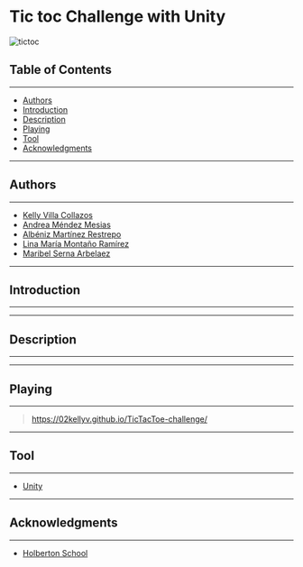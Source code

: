 # Tic toc Challenge with Unity

![tictoc](https://live.staticflickr.com/65535/49873369062_ba7a833fe9_b.jpg)

## Table of Contents

---
- [Authors](#authors)
- [Introduction](#introduction)
- [Description](#description)
- [Playing](#playing)
- [Tool](#built-with)
- [Acknowledgments](#acknowledgments)
---

## Authors
---
* [Kelly Villa Collazos](https://github.com/02KellyV)
* [Andrea Méndez Mesias](https://github.com/andreammgcol)
* [Albéniz Martínez Restrepo](https://github.com/amartinezre05)
* [Lina María Montaño Ramírez](https://github.com/calypsobronte)
* [Maribel Serna Arbelaez](https://github.com/MarySerna)
---

## Introduction
---

>
---

## Description
---
>
---

## Playing
---
> https://02kellyv.github.io/TicTacToe-challenge/
---

## Tool

---
* [Unity](https://unity.com/)
---

## Acknowledgments

---

* [Holberton School](https://www.holbertonschool.com/)